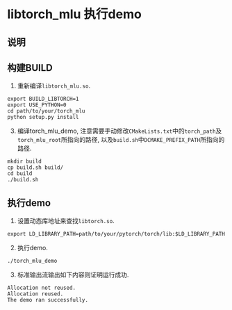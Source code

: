 # libtorch_mlu 执行demo

## 说明

## 构建BUILD

1. 重新编译`libtorch_mlu.so`.
```
export BUILD_LIBTORCH=1
export USE_PYTHON=0
cd path/to/your/torch_mlu
python setup.py install
```

3. 编译torch_mlu_demo, 注意需要手动修改`CMakeLists.txt`中的`torch_path`及`torch_mlu_root`所指向的路径, 以及`build.sh`中`DCMAKE_PREFIX_PATH`所指向的路径.
```
mkdir build
cp build.sh build/
cd build
./build.sh
```

## 执行demo

1. 设置动态库地址来查找`libtorch.so`.
```
export LD_LIBRARY_PATH=path/to/your/pytorch/torch/lib:$LD_LIBRARY_PATH

```
2. 执行demo.
```
./torch_mlu_demo
```
3. 标准输出流输出如下内容则证明运行成功.
```
Allocation not reused.
Allocation reused.
The demo ran successfully.
```
